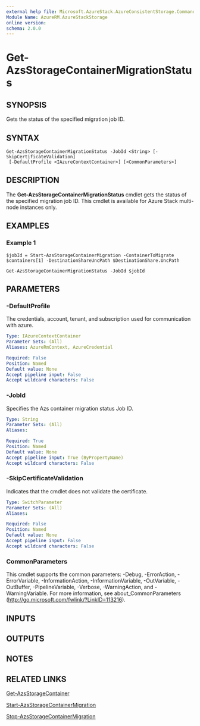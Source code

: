 ```yaml
---
external help file: Microsoft.AzureStack.AzureConsistentStorage.Commands.dll-Help.xml
Module Name: AzureRM.AzureStackStorage
online version: 
schema: 2.0.0
---
```


# Get-AzsStorageContainerMigrationStatus

## SYNOPSIS
Gets the status of the specified migration job ID. 

## SYNTAX

```
Get-AzsStorageContainerMigrationStatus -JobId <String> [-SkipCertificateValidation]
 [-DefaultProfile <IAzureContextContainer>] [<CommonParameters>]
```

## DESCRIPTION
The **Get-AzsStorageContainerMigrationStatus** cmdlet gets the status of the specified migration job ID. This cmdlet is available for Azure Stack multi-node instances only.

## EXAMPLES

### Example 1
```
$jobId = Start-AzsStorageContainerMigration -ContainerToMigrate $containers[1] -DestinationShareUncPath $DestinationShare.UncPath 

Get-AzsStorageContainerMigrationStatus -JobId $jobId
```

## PARAMETERS

### -DefaultProfile
The credentials, account, tenant, and subscription used for communication with azure.

```yaml
Type: IAzureContextContainer
Parameter Sets: (All)
Aliases: AzureRmContext, AzureCredential

Required: False
Position: Named
Default value: None
Accept pipeline input: False
Accept wildcard characters: False
```

### -JobId
Specifies the Azs container migration status Job ID.

```yaml
Type: String
Parameter Sets: (All)
Aliases: 

Required: True
Position: Named
Default value: None
Accept pipeline input: True (ByPropertyName)
Accept wildcard characters: False
```

### -SkipCertificateValidation
Indicates that the cmdlet does not validate the certificate.

```yaml
Type: SwitchParameter
Parameter Sets: (All)
Aliases: 

Required: False
Position: Named
Default value: None
Accept pipeline input: False
Accept wildcard characters: False
```

### CommonParameters
This cmdlet supports the common parameters: -Debug, -ErrorAction, -ErrorVariable, -InformationAction, -InformationVariable, -OutVariable, -OutBuffer, -PipelineVariable, -Verbose, -WarningAction, and -WarningVariable. For more information, see about_CommonParameters (<http://go.microsoft.com/fwlink/?LinkID=113216>).

## INPUTS

## OUTPUTS

## NOTES

## RELATED LINKS

[Get-AzsStorageContainer](./Get-AzsStorageContainer.md)

[Start-AzsStorageContainerMigration](./Start-AzsStorageContainerMigration.md)

[Stop-AzsStorageContainerMigration](./Stop-AzsStorageContainerMigration.md)


